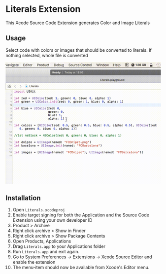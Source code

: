 Literals Extension
==================

This Xcode Source Code Extension generates Color and Image Literals

Usage
-----

Select code with colors or images that should be converted to literals. If nothing selected, whole file is converted

![Demo](Demo.gif)

Installation
------------

1. Open ``Literals.xcodeproj``
2. Enable target signing for both the Application and the Source Code Extension using your own developer ID
3. Product > Archive
4. Right click archive > Show in Finder
5. Right click archive > Show Package Contents
6. Open Products, Applications
7. Drag ``Literals.app`` to your Applications folder
8. Run ``Literals.app`` and exit again.
9. Go to System Preferences -> Extensions -> Xcode Source Editor and enable the extension
10. The menu-item should now be available from Xcode's Editor menu.
